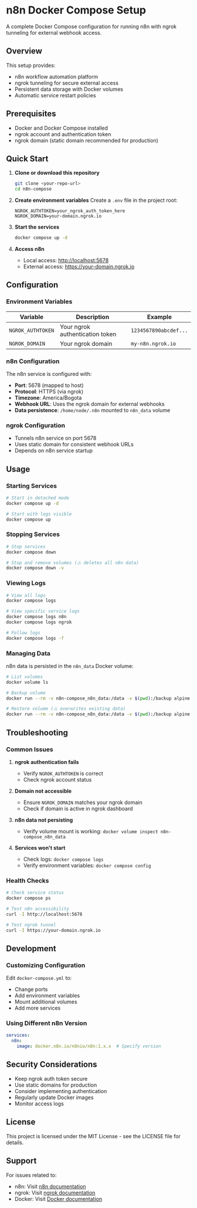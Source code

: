 # n8n Docker Compose Setup

A complete Docker Compose configuration for running n8n with ngrok tunneling for external webhook access.

## Overview

This setup provides:

- n8n workflow automation platform
- ngrok tunneling for secure external access
- Persistent data storage with Docker volumes
- Automatic service restart policies

## Prerequisites

- Docker and Docker Compose installed
- ngrok account and authentication token
- ngrok domain (static domain recommended for production)

## Quick Start

1. **Clone or download this repository**

   ```bash
   git clone <your-repo-url>
   cd n8n-compose
   ```

2. **Create environment variables**
   Create a `.env` file in the project root:

   ```env
   NGROK_AUTHTOKEN=your_ngrok_auth_token_here
   NGROK_DOMAIN=your-domain.ngrok.io
   ```

3. **Start the services**

   ```bash
   docker compose up -d
   ```

4. **Access n8n**

   - Local access: <http://localhost:5678>
   - External access: <https://your-domain.ngrok.io>

## Configuration

### Environment Variables

| Variable | Description | Example |
|----------|-------------|---------|
| `NGROK_AUTHTOKEN` | Your ngrok authentication token | `1234567890abcdef...` |
| `NGROK_DOMAIN` | Your ngrok domain | `my-n8n.ngrok.io` |

### n8n Configuration

The n8n service is configured with:

- **Port**: 5678 (mapped to host)
- **Protocol**: HTTPS (via ngrok)
- **Timezone**: America/Bogota
- **Webhook URL**: Uses the ngrok domain for external webhooks
- **Data persistence**: `/home/node/.n8n` mounted to `n8n_data` volume

### ngrok Configuration

- Tunnels n8n service on port 5678
- Uses static domain for consistent webhook URLs
- Depends on n8n service startup

## Usage

### Starting Services

```bash
# Start in detached mode
docker compose up -d

# Start with logs visible
docker compose up
```

### Stopping Services

```bash
# Stop services
docker compose down

# Stop and remove volumes (⚠️ deletes all n8n data)
docker compose down -v
```

### Viewing Logs

```bash
# View all logs
docker compose logs

# View specific service logs
docker compose logs n8n
docker compose logs ngrok

# Follow logs
docker compose logs -f
```

### Managing Data

n8n data is persisted in the `n8n_data` Docker volume:

```bash
# List volumes
docker volume ls

# Backup volume
docker run --rm -v n8n-compose_n8n_data:/data -v $(pwd):/backup alpine tar czf /backup/n8n-backup.tar.gz /data

# Restore volume (⚠️ overwrites existing data)
docker run --rm -v n8n-compose_n8n_data:/data -v $(pwd):/backup alpine tar xzf /backup/n8n-backup.tar.gz -C /
```

## Troubleshooting

### Common Issues

1. **ngrok authentication fails**
   - Verify `NGROK_AUTHTOKEN` is correct
   - Check ngrok account status

2. **Domain not accessible**
   - Ensure `NGROK_DOMAIN` matches your ngrok domain
   - Check if domain is active in ngrok dashboard

3. **n8n data not persisting**
   - Verify volume mount is working: `docker volume inspect n8n-compose_n8n_data`

4. **Services won't start**
   - Check logs: `docker compose logs`
   - Verify environment variables: `docker compose config`

### Health Checks

```bash
# Check service status
docker compose ps

# Test n8n accessibility
curl -I http://localhost:5678

# Test ngrok tunnel
curl -I https://your-domain.ngrok.io
```

## Development

### Customizing Configuration

Edit `docker-compose.yml` to:

- Change ports
- Add environment variables
- Mount additional volumes
- Add more services

### Using Different n8n Version

```yaml
services:
  n8n:
    image: docker.n8n.io/n8nio/n8n:1.x.x  # Specify version
```

## Security Considerations

- Keep ngrok auth token secure
- Use static domains for production
- Consider implementing authentication
- Regularly update Docker images
- Monitor access logs

## License

This project is licensed under the MIT License - see the LICENSE file for details.

## Support

For issues related to:

- n8n: Visit [n8n documentation](https://docs.n8n.io/)
- ngrok: Visit [ngrok documentation](https://ngrok.com/docs)
- Docker: Visit [Docker documentation](https://docs.docker.com/)
